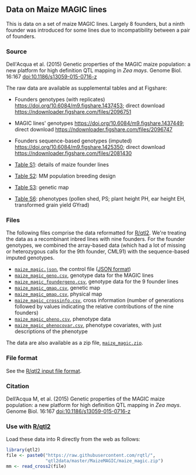 ## Data on Maize MAGIC lines

This is data on a set of maize MAGIC lines. Largely 8 founders, but a
ninth founder was introduced for some lines due to incompatibility
between a pair of founders.

### Source

Dell'Acqua et al. (2015) Genetic properties of the MAGIC maize
population: a new platform for high definition QTL mapping in _Zea
mays_. Genome Biol. 16:167
[doi:10.1186/s13059-015-0716-z](https://doi.org/10.1186/s13059-015-0716-z)

The raw data are available as supplemental tables and at Figshare:

- Founders genotypes (with replicates)
  <https://doi.org/10.6084/m9.figshare.1437453>;
  direct download
  <https://ndownloader.figshare.com/files/2096751>

- MAGIC lines' genotypes
  <https://doi.org/10.6084/m9.figshare.1437449>;
  direct download
  <https://ndownloader.figshare.com/files/2096747>

- Founders sequence-based genotypes (imputed)
  <https://doi.org/10.6084/m9.figshare.1425350>;
  direct download
  <https://ndownloader.figshare.com/files/2081430>

- [Table S1](https://static-content.springer.com/esm/art%3A10.1186%2Fs13059-015-0716-z/MediaObjects/13059_2015_716_MOESM1_ESM.xlsx):
  details of maize founder lines

- [Table S2](https://static-content.springer.com/esm/art%3A10.1186%2Fs13059-015-0716-z/MediaObjects/13059_2015_716_MOESM2_ESM.xlsx): MM population breeding design

- [Table S3](https://static-content.springer.com/esm/art%3A10.1186%2Fs13059-015-0716-z/MediaObjects/13059_2015_716_MOESM8_ESM.xlsx): genetic map

- [Table S6](https://static-content.springer.com/esm/art%3A10.1186%2Fs13059-015-0716-z/MediaObjects/13059_2015_716_MOESM13_ESM.xlsx): phenotypes (pollen shed, PS; plant height PH, ear height EH, transformed grain yield GYrad)


### Files

The following files comprise the data reformatted for
[R/qtl2](https://kbroman.org/rqtl2). We're treating the data as a
recombinant inbred lines with nine founders. For the founder
genotypes, we combined the array-based data (which had a lot of
missing or heterozygous calls for the 9th founder, CML91) with the
sequence-based imputed genotypes.

- [`maize_magic.json`](maize_magic.json), the control file ([JSON format](https://json.org))
- [`maize_magic_geno.csv`](maize_magic_geno.csv), genotype data for
  the MAGIC lines
- [`maize_magic_foundergeno.csv`](maize_magic_geno.csv), genotype data
  for the 9 founder lines
- [`maize_magic_gmap.csv`](maize_magic_gmap.csv), genetic map
- [`maize_magic_pmap.csv`](maize_magic_pmap.csv), physical map
- [`maize_magic_crossinfo.csv`](maize_magic_covar.csv), cross
  information (number of generations followed by values indicating the
  relative contributions of the nine founders)
- [`maize_magic_pheno.csv`](maize_magic_pheno.csv), phenotype data
- [`maize_magic_phenocovar.csv`](maize_magic_pheno.csv), phenotype
  covariates, with just descriptions of the phenotype

The data are also available as a zip file, [`maize_magic.zip`](maize_magic.zip).


### File format

See the [R/qtl2 input file format](https://kbroman.org/qtl2/assets/vignettes/input_files.html).


### Citation

Dell’Acqua M, et al. (2015) Genetic properties of the MAGIC maize
population: a new platform for high definition QTL mapping in _Zea
mays_. Genome Biol. 16:167
[doi:10.1186/s13059-015-0716-z](https://doi.org/10.1186/s13059-015-0716-z)


### Use with [R/qtl2](https://kbroman.org/qtl2)

Load these data into R directly from the web as follows:

```r
library(qtl2)
file <- paste0("https://raw.githubusercontent.com/rqtl/",
               "qtl2data/master/MaizeMAGIC/maize_magic.zip")
mm <- read_cross2(file)
```
